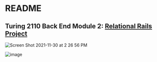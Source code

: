 # README



## Turing 2110 Back End Module 2: [Relational Rails Project](https://backend.turing.edu/module2/projects/relational_rails)


![Screen Shot 2021-11-30 at 2 26 56 PM](https://user-images.githubusercontent.com/83426676/144130695-c19d23b2-24dc-47fc-931f-0e066a57aa50.png)

![image](https://user-images.githubusercontent.com/81482407/144132081-29027632-e6c9-4b8f-854c-079d147f1533.png)
